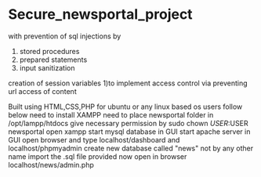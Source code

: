 # Secure_newsportal_project
with prevention of sql injections by 
1) stored procedures
2) prepared statements
3) input sanitization

creation of session variables
1)to implement access control via preventing url access of content

Built using HTML,CSS,PHP
for ubuntu or any linux based os users follow below 
need to install XAMPP
need to place newsportal folder in /opt/lampp/htdocs
give necessary permission by sudo chown $USER:$USER newsportal
open xampp
start mysql database in GUI
start apache server in GUI
open browser and type 
localhost/dashboard
and localhost/phpmyadmin
create new database called "news" not by any other name
import the .sql file provided 
now open in browser localhost/news/admin.php
